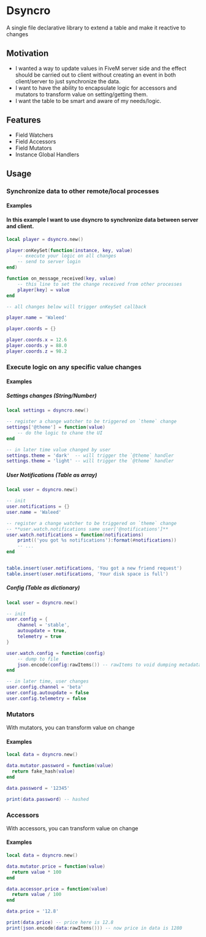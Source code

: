 # Dsyncro

A single file declarative library to extend a table and make it reactive to changes

## Motivation

* I wanted a way to update values in FiveM server side and the effect should be carried out to 
  client without creating an event in both client/server to just synchronize the data.
* I want to have the ability to encapsulate logic for accessors and mutators to transform value on setting/getting them.
* I want the table to be smart and aware of my needs/logic.

## Features

* Field Watchers
* Field Accessors
* Field Mutators
* Instance Global Handlers

## Usage

### Synchronize data to other remote/local processes

#### Examples

#### In this example I want to use dsyncro to synchronize data between server and client.

```lua
local player = dsyncro.new()

player:onKeySet(function(instance, key, value)
    -- execute your logic on all changes
    -- send to server login
end)

function on_message_received(key, value) 
    -- this line to set the change received from other processes
    player[key] = value
end

-- all changes below will trigger onKeySet callback

player.name = 'Waleed'

player.coords = {}

player.coords.x = 12.6
player.coords.y = 88.0
player.coords.z = 98.2
```

### Execute logic on any specific value changes

#### Examples

##### Settings changes (String/Number)

```lua
local settings = dsyncro.new()

-- register a change watcher to be triggered on `theme` change
settings['@theme'] = function(value)
    -- do the logic to chane the UI
end

-- in later time value changed by user
settings.theme = 'dark'  -- will trigger the `@theme` handler
settings.theme = 'light' -- will trigger the `@theme` handler
```

##### User Notifications (Table as array)

```lua
local user = dsyncro.new()

-- init
user.notifications = {}
user.name = 'Waleed'

-- register a change watcher to be triggered on `theme` change
-- **user.watch.notifications same user['@notifications']**
user.watch.notifications = function(notifications)
    print(('you got %s notifications'):format(#notifications))
    -- ...
end


table.insert(user.notifications, 'You got a new friend request')
table.insert(user.notifications, 'Your disk space is full')
```

##### Config (Table as dictionary)

```lua
local user = dsyncro.new()

-- init
user.config = { 
    channel = 'stable',
    autoupdate = true,
    telemetry = true
}

user.watch.config = function(config)
    -- dump to file
    json.encode(config:rawItems()) -- rawItems to void dumping metadata
end

-- in later time, user changes
user.config.channel = 'beta'
user.config.autoupdate = false
user.config.telemetry = false
```

### Mutators

With mutators, you can transform value on change

#### Examples

```lua
local data = dsyncro.new()

data.mutator.password = function(value)
  return fake_hash(value)
end

data.password = '12345'

print(data.password) -- hashed
```

### Accessors

With accessors, you can transform value on change

#### Examples

```lua
local data = dsyncro.new()

data.mutator.price = function(value)
  return value * 100
end

data.accessor.price = function(value) 
  return value / 100
end

data.price = '12.8'

print(data.price) -- price here is 12.8
print(json.encode(data:rawItems())) -- now price in data is 1280
```
